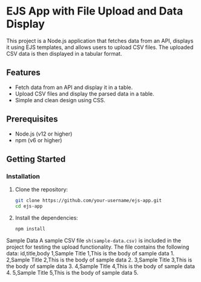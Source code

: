 # EJS App with File Upload and Data Display

This project is a Node.js application that fetches data from an API, displays it using EJS templates, and allows users to upload CSV files. The uploaded CSV data is then displayed in a tabular format.

## Features

- Fetch data from an API and display it in a table.
- Upload CSV files and display the parsed data in a table.
- Simple and clean design using CSS.

## Prerequisites

- Node.js (v12 or higher)
- npm (v6 or higher)

## Getting Started

### Installation

1. Clone the repository:
   ```sh
   git clone https://github.com/your-username/ejs-app.git
   cd ejs-app
   ```
2. Install the dependencies:
   ```sh
   npm install
   ```

Sample Data
A sample CSV file `sh(sample-data.csv)` is included in the project for testing the upload functionality. The file contains the following data:
id,title,body
1,Sample Title 1,This is the body of sample data 1.
2,Sample Title 2,This is the body of sample data 2.
3,Sample Title 3,This is the body of sample data 3.
4,Sample Title 4,This is the body of sample data 4.
5,Sample Title 5,This is the body of sample data 5.

